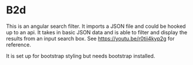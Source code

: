 # B2d

This is an angular search filter. It imports a JSON file and could be hooked up to an api. It takes in basic JSON data and is able to filter and display the results from an input search box. See https://youtu.be/r0tii4kyp2g for reference.

It is set up for bootstrap styling but needs bootstrap installed.

